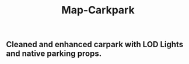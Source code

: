 <div align='center'><h1>Map-Carkpark</h3></div><br>

## Cleaned and enhanced carpark with LOD Lights and native parking props.
